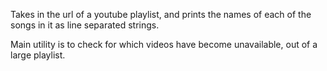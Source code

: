 Takes in the url of a youtube playlist, and prints the names of each of the songs in it as line separated strings.

Main utility is to check for which videos have become unavailable, out of a large playlist.